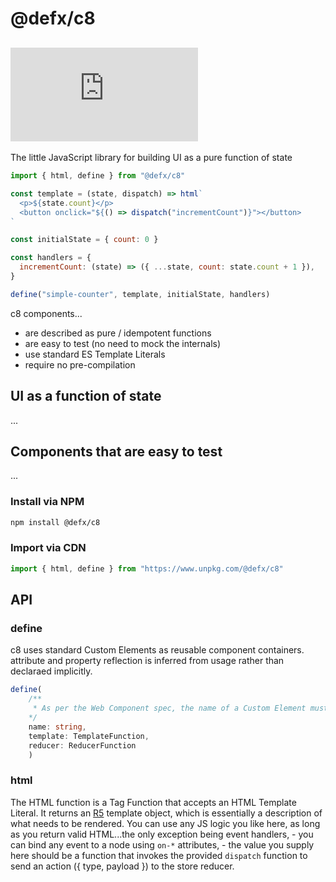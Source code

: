 # @defx/c8

## [![gzip size](https://img.badgesize.io/https://unpkg.com/@defx/c8/dist/c8.min.js?compression=gzip&label=gzip)]()

The little JavaScript library for building UI as a pure function of state

```js
import { html, define } from "@defx/c8"

const template = (state, dispatch) => html`
  <p>${state.count}</p>
  <button onclick="${() => dispatch("incrementCount")}"></button>
`

const initialState = { count: 0 }

const handlers = {
  incrementCount: (state) => ({ ...state, count: state.count + 1 }),
}

define("simple-counter", template, initialState, handlers)
```

c8 components...

- are described as pure / idempotent functions
- are easy to test (no need to mock the internals)
- use standard ES Template Literals
- require no pre-compilation

## UI as a function of state

...

## Components that are easy to test

...

### Install via NPM

```sh
npm install @defx/c8
```

### Import via CDN

```js
import { html, define } from "https://www.unpkg.com/@defx/c8"
```

## API

### define

c8 uses standard Custom Elements as reusable component containers. attribute and property reflection is inferred from usage rather than declaraed implicitly.

```ts
define(
    /**
     * As per the Web Component spec, the name of a Custom Element must be at least two words separated by a hyphen, so as to differentiate from native built-in elements
    */
    name: string,
    template: TemplateFunction,
    reducer: ReducerFunction
    )
```

### html

The HTML function is a Tag Function that accepts an HTML Template Literal. It returns an [R5](https://github.com/defx/r5) template object, which is essentially a description of what needs to be rendered. You can use any JS logic you like here, as long as you return valid HTML...the only exception being event handlers, - you can bind any event to a node using `on-*` attributes, - the value you supply here should be a function that invokes the provided `dispatch` function to send an action ({ type, payload }) to the store reducer.
